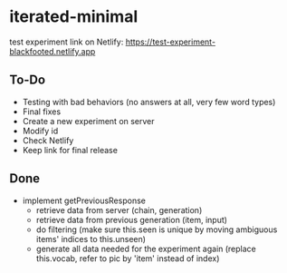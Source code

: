 # iterated-minimal

test experiment link on Netlify: https://test-experiment-blackfooted.netlify.app

## To-Do
- Testing with bad behaviors (no answers at all, very few word types)
- Final fixes
- Create a new experiment on server
- Modify id
- Check Netlify
- Keep link for final release

## Done
- implement getPreviousResponse
  - retrieve data from server (chain, generation)
  - retrieve data from previous generation (item, input)
  - do filtering (make sure this.seen is unique by moving ambiguous items' indices to this.unseen)
  - generate all data needed for the experiment again (replace this.vocab, refer to pic by 'item' instead of index)
